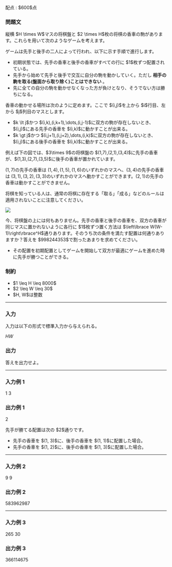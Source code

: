 
<div>

<span>

<span>

<p>
配点 : $600$点
</p>

<div>

<section>

### **問題文**

<p>
縦横 $H \times W$マスの将棋盤と $2 \times H$枚の将棋の香車の駒があります。これらを用いて次のようなゲームを考えます。

ゲームは先手と後手の二人によって行われ、以下に示す手順で進行します。
</p>

<ul>

<li>
初期状態では、先手の香車と後手の香車がすべての行に $1$枚ずつ配置されている。
</li>

<li>
先手から始めて先手と後手で交互に自分の駒を動かしていく。ただし
<strong>
相手の駒を取る(盤面から取り除く)ことはできない
</strong>
。
</li>

<li>
先に全ての自分の駒を動かせなくなった方が負けとなり、そうでない方は勝ちになる。
</li>

</ul>

<p>
香車の動かせる場所は次のように定めます。ここで $(i,j)$を上から $i$行目、左から $j$列目のマスとします。
</p>

<ul>

<li>
$k \lt j$かつ $(i,k),(i,k+1),\dots,(i,j-1)$に双方の駒が存在しないとき、$(i,j)$にある先手の香車を $(i,k)$に動かすことが出来る。
</li>

<li>
$k \gt j$かつ $(i,j+1),(i,j+2),\dots,(i,k)$に双方の駒が存在しないとき、$(i,j)$にある後手の香車を $(i,k)$に動かすことが出来る。
</li>

</ul>

<p>
例えば下の図では、$3\times 9$の将棋盤の $(1,7),(2,1),(3,4)$に先手の香車が、$(1,3),(2,7),(3,5)$に後手の香車が置かれています。

$(1,7)$の先手の香車は $(1,4),(1,5),(1,6)$のいずれかのマスへ、$(3,4)$の先手の香車は $(3,1),(3,2),(3,3)$のいずれかのマスへ動かすことができます。$(2,1)$の先手の香車は動かすことができません。

将棋を知っている人は、通常の将棋に存在する「取る」「成る」などのルールは適用されないことに注意してください。
</p>

<p>

<img src="https://img.atcoder.jp/ghi/b7e3885525c635b310c7f1ee77653c6b.png">

</img>

</p>

<p>
今、将棋盤の上には何もありません。先手の香車と後手の香車を、双方の香車が同じマスに置かれないように各行に $1$枚ずつ置く方法は $\left\lbrace W(W-1)\right\rbrace^H$通りあります。そのうち次の条件を満たす配置は何通りありますか？答えを $998244353$で割ったあまりを求めてください。
</p>

<ul>

<li>
その配置を初期配置としてゲームを開始して双方が最適にゲームを進めた時に先手が勝つことができる。
</li>

</ul>

</section>

</div>

<div>

<section>

### **制約**

<ul>

<li>
$1 \leq H \leq 8000$
</li>

<li>
$2 \leq W \leq 30$
</li>

<li>
$H, W$は整数
</li>

</ul>

</section>

</div>

---

<div>

<div>

<section>

### **入力**

<p>
入力は以下の形式で標準入力から与えられる。
</p>

<div>

$H$$W$
</div>

</section>

</div>

<div>

<section>

### **出力**

<p>
答えを出力せよ。
</p>

</section>

</div>

</div>

---

<div>

<section>

### **入力例 1**

<div>

1 3

</div>

</section>

</div>

<div>

<section>

### **出力例 1**

<div>

2

</div>

<p>
先手が勝てる配置は次の $2$通りです。
</p>

<ul>

<li>
先手の香車を $(1, 3)$に、後手の香車を $(1, 1)$に配置した場合。
</li>

<li>
先手の香車を $(1, 2)$に、後手の香車を $(1, 3)$に配置した場合。
</li>

</ul>

</section>

</div>

---

<div>

<section>

### **入力例 2**

<div>

9 9

</div>

</section>

</div>

<div>

<section>

### **出力例 2**

<div>

583962987

</div>

</section>

</div>

---

<div>

<section>

### **入力例 3**

<div>

265 30

</div>

</section>

</div>

<div>

<section>

### **出力例 3**

<div>

366114675

</div>

</section>

</div>

</span>

</span>

</div>
